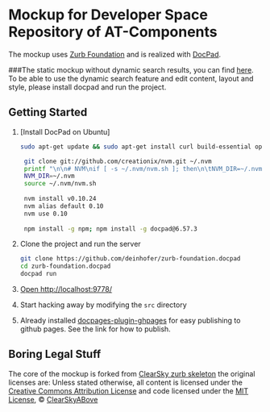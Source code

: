# Mockup for Developer Space Repository of AT-Components

The mockup uses [Zurb Foundation](http://foundation.zurb.com/) and is realized with [DocPad](https://github.com/bevry/docpad).

###The static mockup without dynamic search results, you can find [here](http://deinhofer.github.io/zurb-foundation.docpad/).
To be able to use the dynamic search feature and edit content, layout and style, please install docpad and run the project.

## Getting Started

1. [Install DocPad on Ubuntu]
	``` bash
	sudo apt-get update && sudo apt-get install curl build-essential openssl libssl-dev git python
	
	 git clone git://github.com/creationix/nvm.git ~/.nvm
	 printf "\n\n# NVM\nif [ -s ~/.nvm/nvm.sh ]; then\n\tNVM_DIR=~/.nvm\n\tsource ~/.nvm/nvm.sh\nfi" >> ~/.bashrc
	 NVM_DIR=~/.nvm
	 source ~/.nvm/nvm.sh
	 
	 nvm install v0.10.24
 	 nvm alias default 0.10
 	 nvm use 0.10
 	 
 	 npm install -g npm; npm install -g docpad@6.57.3
	```
2. Clone the project and run the server

	``` bash
	git clone https://github.com/deinhofer/zurb-foundation.docpad
	cd zurb-foundation.docpad
	docpad run
	```

3. [Open http://localhost:9778/](http://localhost:9778/)

4. Start hacking away by modifying the `src` directory

5. Already installed [docpages-plugin-ghpages](https://github.com/docpad/docpad-plugin-ghpages) for easy publishing to github pages. See the link for how to publish. 
## Boring Legal Stuff
The core of the mockup is forked from [ClearSky zurb skeleton](https://github.com/Clearskyabove/zurb-foundation.docpad) the original licenses are:
Unless stated otherwise, all content is licensed under the [Creative Commons Attribution License](http://creativecommons.org/licenses/by/3.0/) and code licensed under the [MIT License](http://creativecommons.org/licenses/MIT/), © [ClearSkyABove](http://clearskyabove.com)
